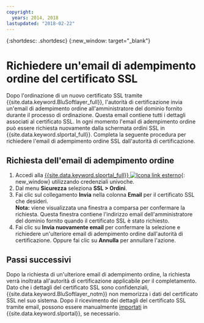 ```yaml
---
copyright:
  years: 2014, 2018
lastupdated: "2018-02-22"
---
```


{:shortdesc: .shortdesc}
{:new_window: target="_blank"}

# Richiedere un'email di adempimento ordine del certificato SSL

Dopo l'ordinazione di un nuovo certificato SSL tramite {{site.data.keyword.BluSoftlayer_full}}, l'autorità di certificazione invia un'email di adempimento ordine all'amministratore del dominio fornito durante il processo di ordinazione. Questa email contiene tutti i dettagli associati al certificato SSL. In ogni momento l'email di adempimento ordine può essere richiesta nuovamente dalla schermata ordini SSL in {{site.data.keyword.slportal_full}}. Completa la seguente procedura per richiedere l'email di adempimento ordine SSL dall'autorità di certificazione.

## Richiesta dell'email di adempimento ordine

1. Accedi alla [{{site.data.keyword.slportal_full}} ![Icona link esterno](../../icons/launch-glyph.svg "Icona link esterno")](https://control.softlayer.com/){: new_window} utilizzando credenziali univoche.
2. Dal menu **Sicurezza** seleziona **SSL > Ordini**.
3. Fai clic sul collegamento **Invia** nella colonna **Email** per il certificato SSL che desideri.<br/>**Nota:** viene visualizzata una finestra a comparsa per confermare la richiesta. Questa finestra contiene l'indirizzo email dell'amministratore del dominio fornito quando il certificato SSL è stato richiesto.
4. Fai clic su **Invia nuovamente email** per confermare la selezione e richiedere un'ulteriore email di adempimento ordine dall'autorità di certificazione.  Oppure fai clic su **Annulla** per annullare l'azione.

## Passi successivi

Dopo la richiesta di un'ulteriore email di adempimento ordine, la richiesta verrà inoltrata all'autorità di certificazione applicabile per il completamento. Dato che i dettagli del certificato SSL sono confidenziali, {{site.data.keyword.BluSoftlayer_notm}} non memorizza i dati del certificato SSL nel suo sistema. Dopo il ricevimento dei dettagli del certificato SSL tramite email, possono essere manualmente [importati](import-ssl-certificate.html) in {{site.data.keyword.slportal}}, se necessario.
